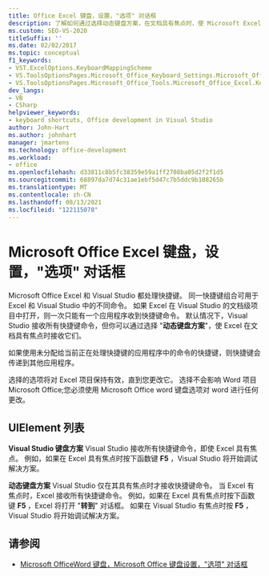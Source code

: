 ```yaml
---
title: Office Excel 键盘，设置，"选项" 对话框
description: 了解如何通过选择动态键盘方案，在文档具有焦点时，使 Microsoft Excel 接收快捷方式键命令。
ms.custom: SEO-VS-2020
titleSuffix: ''
ms.date: 02/02/2017
ms.topic: conceptual
f1_keywords:
- VST.ExcelOptions.KeyboardMappingScheme
- VS.ToolsOptionsPages.Microsoft_Office_Keyboard_Settings.Microsoft_Office_Excel_Keyboard
- VS.ToolsOptionsPages.Microsoft_Office_Tools.Microsoft_Office_Excel.Keyboard
dev_langs:
- VB
- CSharp
helpviewer_keywords:
- keyboard shortcuts, Office development in Visual Studio
author: John-Hart
ms.author: johnhart
manager: jmartens
ms.technology: office-development
ms.workload:
- office
ms.openlocfilehash: d33811c8b5fc38359e59a1ff2708ba05d2f2f1d5
ms.sourcegitcommit: 68897da7d74c31ae1ebf5d47c7b5ddc9b108265b
ms.translationtype: MT
ms.contentlocale: zh-CN
ms.lasthandoff: 08/13/2021
ms.locfileid: "122115078"
---
```

# <a name="microsoft-office-excel-keyboard-settings-options-dialog-box"></a>Microsoft Office Excel 键盘，设置，"选项" 对话框
  Microsoft Office Excel 和 Visual Studio 都处理快捷键。 同一快捷键组合可用于 Excel 和 Visual Studio 中的不同命令。 如果 Excel 在 Visual Studio 的文档级项目中打开，则一次只能有一个应用程序收到快捷键命令。 默认情况下，Visual Studio 接收所有快捷键命令，但你可以通过选择 "**动态键盘方案**"，使 Excel 在文档具有焦点时接收它们。

 如果使用未分配给当前正在处理快捷键的应用程序中的命令的快捷键，则快捷键会传递到其他应用程序。

 选择的选项将对 Excel 项目保持有效，直到您更改它。 选择不会影响 Word 项目 Microsoft Office;您必须使用 Microsoft Office word 键盘选项对 word 进行任何更改。

## <a name="uielement-list"></a>UIElement 列表
 **Visual Studio 键盘方案** Visual Studio 接收所有快捷键命令，即使 Excel 具有焦点。 例如，如果在 Excel 具有焦点时按下函数键 **F5** ，Visual Studio 将开始调试解决方案。

 **动态键盘方案** Visual Studio 仅在其具有焦点时才接收快捷键命令。 当 Excel 有焦点时，Excel 接收所有快捷键命令。 例如，如果在 Excel 具有焦点时按下函数键 **F5** ，Excel 将打开 "**转到**" 对话框。 如果在 Visual Studio 有焦点时按 **F5** ，Visual Studio 将开始调试解决方案。

## <a name="see-also"></a>请参阅
- [Microsoft OfficeWord 键盘，Microsoft Office 键盘设置，"选项" 对话框](../vsto/microsoft-office-word-keyboard-microsoft-office-keyboard-settings-options-dialog-box.md)
